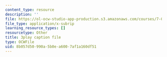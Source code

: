 ```yaml
---
content_type: resource
description: ''
file: https://ol-ocw-studio-app-production.s3.amazonaws.com/courses/7-016-introductory-biology-fall-2018/8b057d50990a5b0ea6007af1a160df51_Qfw0C0Ac-Tk.vtt
file_type: application/x-subrip
learning_resource_types: []
resourcetype: Other
title: 3play caption file
type: OCWFile
uid: 8b057d50-990a-5b0e-a600-7af1a160df51
---
```

